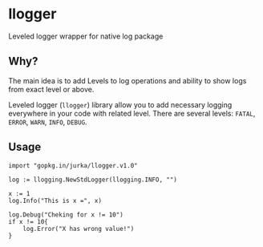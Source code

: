 # llogger
Leveled logger wrapper for native log package

## Why?

The main idea is to add Levels to log operations and ability to show logs from exact level or above.

Leveled logger (`llogger`) library allow you to add necessary logging everywhere in your code with related level. There are several levels: `FATAL`, `ERROR`, `WARN`, `INFO`, `DEBUG`.


## Usage

```
import "gopkg.in/jurka/llogger.v1.0"

log := llogging.NewStdLogger(llogging.INFO, "")

x := 1
log.Info("This is x =", x)

log.Debug("Cheking for x != 10")
if x != 10{
	log.Error("X has wrong value!")
}

```
